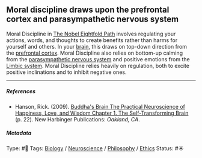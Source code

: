 ## Moral discipline draws upon the prefrontal cortex and parasympathetic nervous system

Moral Discipline in [The Nobel Eightfold Path](The%20Nobel%20Eightfold%20Path.md) involves regulating your actions, words, and thoughts to create benefits rather than harms for yourself and others. In your [brain](Brain.md), this draws on top-down direction from the [prefrontal cortex](Prefrontal%20cortex.md). Moral Discipline also relies on bottom-up calming from the [parasympathetic nervous system](Parasympathetic%20nervous%20system.md) and positive emotions from the [Limbic system](Limbic%20system.md). Moral Discipline relies heavily on regulation, both to excite positive inclinations and to inhibit negative ones.

---

##### References

* Hanson, Rick. (2009). [Buddha's Brain The Practical Neuroscience of Happiness, Love, and Wisdom Chapter 1. The Self-Transforming Brain](Buddha's%20Brain%20The%20Practical%20Neuroscience%20of%20Happiness,%20Love,%20and%20Wisdom%20Chapter%201.%20The%20Self-Transforming%20Brain.md) (p. 22). New Harbinger Publications: *Oakland, CA*.

##### Metadata

Type: #🔴 
Tags: [Biology]() / [Neuroscience](Neuroscience.md) / [Philosophy](Philosophy.md) / [Ethics](Ethics.md)
Status: #☀️ 

